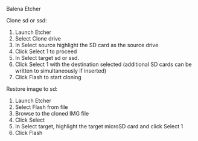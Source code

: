 Balena Etcher

Clone sd or ssd:

 1. Launch Etcher
 2. Select Clone drive
 3. In Select source highlight the SD card as the source drive
 4. Click Select 1 to proceed
 5. In Select target sd or ssd.
 6. Click Select 1 with the destination selected (additional SD cards can be written to simultaneously if inserted)
 7. Click Flash to start cloning

Restore image to sd:

 1. Launch Etcher
 2. Select Flash from file
 3. Browse to the cloned IMG file
 4. Click Select
 5. In Select target, highlight the target microSD card and click Select 1
 6. Click Flash
